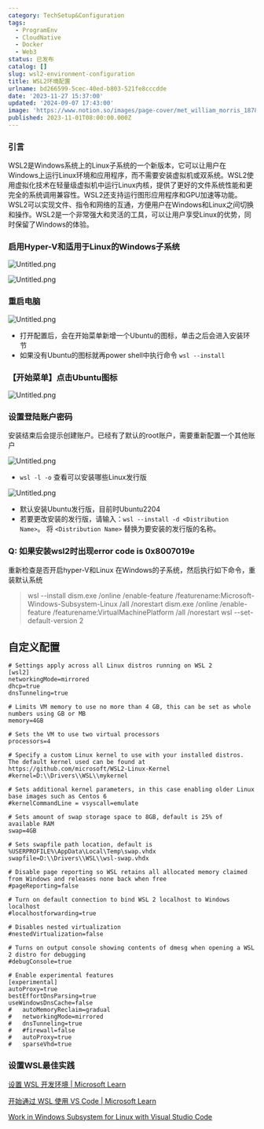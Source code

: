 ```yaml
---
category: TechSetup&Configuration
tags:
  - ProgramEnv
  - CloudNative
  - Docker
  - Web3
status: 已发布
catalog: []
slug: wsl2-environment-configuration
title: WSL2环境配置
urlname: bd266599-5cec-40ed-b803-521fe8cccdde
date: '2023-11-27 15:37:00'
updated: '2024-09-07 17:43:00'
image: 'https://www.notion.so/images/page-cover/met_william_morris_1878.jpg'
published: 2023-11-01T08:00:00.000Z
---
```


### 引言


WSL2是Windows系统上的Linux子系统的一个新版本，它可以让用户在Windows上运行Linux环境和应用程序，而不需要安装虚拟机或双系统。WSL2使用虚拟化技术在轻量级虚拟机中运行Linux内核，提供了更好的文件系统性能和更完全的系统调用兼容性。WSL2还支持运行图形应用程序和GPU加速等功能。WSL2可以实现文件、指令和网络的互通，方便用户在Windows和Linux之间切换和操作。WSL2是一个非常强大和灵活的工具，可以让用户享受Linux的优势，同时保留了Windows的体验。


### 启用Hyper-V和适用于Linux的Windows子系统


![Untitled.png](https://prod-files-secure.s3.us-west-2.amazonaws.com/5d24fe63-e567-4804-86f9-9fdc62e13082/62efe4d1-37d6-4606-a7b8-34dcd63ff38a/Untitled.png?X-Amz-Algorithm=AWS4-HMAC-SHA256&X-Amz-Content-Sha256=UNSIGNED-PAYLOAD&X-Amz-Credential=ASIAZI2LB4667XFYZ2WF%2F20250316%2Fus-west-2%2Fs3%2Faws4_request&X-Amz-Date=20250316T213234Z&X-Amz-Expires=3600&X-Amz-Security-Token=IQoJb3JpZ2luX2VjEN3%2F%2F%2F%2F%2F%2F%2F%2F%2F%2FwEaCXVzLXdlc3QtMiJIMEYCIQD4FRr3Sxluv7a2gN31PrSFJP8jfhQJ1P7z%2F9h3ByhQIwIhAIJy3iS65KT5j%2FKsExQSzOPoQ66GYobqMcZew0ORXPXNKv8DCDYQABoMNjM3NDIzMTgzODA1IgyYCyiD3qFyTvbJYgQq3ANv0TIWdfkVS6mCDBXg14WoVNjkzEf316ThSa%2FW28S6oVgrWgWuswjXogj%2BrLffnmBvu4pUJmiKVExIMbPHQc%2BD1N9NkOgsTlzR70BchNw%2FpLuhxTOBlX5cT8KVlLPbWRwH3s5dQOL5ANw7lFlnLun2NqwbE9gIdnYnz6QaTPRuw2ABSfkj3AvyQ9838fuEsMpZrWROmjDNEbHzwZYQJZuc2k7aJdqz0u1n%2BrPLQUJb19QsodP%2B133qjzsEQMWSPcuJGTWH0scwPO6%2BtxUs0W%2B%2FCsyF8icSJc%2FJXNMRJPJHiRq26YZozZLkb%2FoNz%2F8x8CJ8fiUowrTJmAWtKSxA%2FvVPx7H9flt1XGmvd5sU%2BmhzLyR8%2F2UeOO98ZbsgRnwujqcFJt9nr7tRiCQWgpaeo%2FvoIkZ%2Fg0zD5PYAZMmZ%2F9OqQfV1oJf6vn4aTYEhPthfjMHj19P8GWELONAZaBJcw7ZPM9FgEJ6XH1lBzos9ED4HHxMPoyi5nbr6PD0GKy0KOOzKJduWCOVQOyQ9fvoSr6Ip0e5LLXk4BIR5ymVPTkRA5wnmRZU8U9L62TIq3lVEdm%2FxeTGYwhvzRl88rpEyjLV98pr48HpzKMWBDzqDKyPxapDEt3jguzD4C4zUsDCx%2FNy%2BBjqkAVAE8IOx%2BcSVY0XI8WyX9p6u8gw4k479JyO3cQKDFoKH75LtbH3MbJMDAvnnWaO78Bee2bopAXcYyMG0%2B3HPA2%2Bf7IyYIkjpKP69fnINFleOzAleYBnOgWru3P5EGqTKhxeS2wk5AmJSGuGjxmlsysFjBoeGyTXKCn5SQas%2BRKYO6KTlcEYtBh3O8N0O%2FXdYQw7GzYwjRXGyEmNRNef6BHI8N2SN&X-Amz-Signature=f14772ad25f4341be1dc60d2c6b49ac8e15b9a8440d041b97d72412b0c5ea3d9&X-Amz-SignedHeaders=host&x-id=GetObject)


![Untitled.png](https://prod-files-secure.s3.us-west-2.amazonaws.com/5d24fe63-e567-4804-86f9-9fdc62e13082/74866fe6-9ce5-4055-94c5-4900f6f5ff8b/Untitled.png?X-Amz-Algorithm=AWS4-HMAC-SHA256&X-Amz-Content-Sha256=UNSIGNED-PAYLOAD&X-Amz-Credential=ASIAZI2LB4667XFYZ2WF%2F20250316%2Fus-west-2%2Fs3%2Faws4_request&X-Amz-Date=20250316T213234Z&X-Amz-Expires=3600&X-Amz-Security-Token=IQoJb3JpZ2luX2VjEN3%2F%2F%2F%2F%2F%2F%2F%2F%2F%2FwEaCXVzLXdlc3QtMiJIMEYCIQD4FRr3Sxluv7a2gN31PrSFJP8jfhQJ1P7z%2F9h3ByhQIwIhAIJy3iS65KT5j%2FKsExQSzOPoQ66GYobqMcZew0ORXPXNKv8DCDYQABoMNjM3NDIzMTgzODA1IgyYCyiD3qFyTvbJYgQq3ANv0TIWdfkVS6mCDBXg14WoVNjkzEf316ThSa%2FW28S6oVgrWgWuswjXogj%2BrLffnmBvu4pUJmiKVExIMbPHQc%2BD1N9NkOgsTlzR70BchNw%2FpLuhxTOBlX5cT8KVlLPbWRwH3s5dQOL5ANw7lFlnLun2NqwbE9gIdnYnz6QaTPRuw2ABSfkj3AvyQ9838fuEsMpZrWROmjDNEbHzwZYQJZuc2k7aJdqz0u1n%2BrPLQUJb19QsodP%2B133qjzsEQMWSPcuJGTWH0scwPO6%2BtxUs0W%2B%2FCsyF8icSJc%2FJXNMRJPJHiRq26YZozZLkb%2FoNz%2F8x8CJ8fiUowrTJmAWtKSxA%2FvVPx7H9flt1XGmvd5sU%2BmhzLyR8%2F2UeOO98ZbsgRnwujqcFJt9nr7tRiCQWgpaeo%2FvoIkZ%2Fg0zD5PYAZMmZ%2F9OqQfV1oJf6vn4aTYEhPthfjMHj19P8GWELONAZaBJcw7ZPM9FgEJ6XH1lBzos9ED4HHxMPoyi5nbr6PD0GKy0KOOzKJduWCOVQOyQ9fvoSr6Ip0e5LLXk4BIR5ymVPTkRA5wnmRZU8U9L62TIq3lVEdm%2FxeTGYwhvzRl88rpEyjLV98pr48HpzKMWBDzqDKyPxapDEt3jguzD4C4zUsDCx%2FNy%2BBjqkAVAE8IOx%2BcSVY0XI8WyX9p6u8gw4k479JyO3cQKDFoKH75LtbH3MbJMDAvnnWaO78Bee2bopAXcYyMG0%2B3HPA2%2Bf7IyYIkjpKP69fnINFleOzAleYBnOgWru3P5EGqTKhxeS2wk5AmJSGuGjxmlsysFjBoeGyTXKCn5SQas%2BRKYO6KTlcEYtBh3O8N0O%2FXdYQw7GzYwjRXGyEmNRNef6BHI8N2SN&X-Amz-Signature=29288c63c1127af964057175afa1df10c04ac90195a26170efbad7c8d30bc4ef&X-Amz-SignedHeaders=host&x-id=GetObject)


### 重启电脑


![Untitled.png](https://prod-files-secure.s3.us-west-2.amazonaws.com/5d24fe63-e567-4804-86f9-9fdc62e13082/ed8ca255-2fda-4c1b-9b1a-f1896300e8e7/Untitled.png?X-Amz-Algorithm=AWS4-HMAC-SHA256&X-Amz-Content-Sha256=UNSIGNED-PAYLOAD&X-Amz-Credential=ASIAZI2LB4667XFYZ2WF%2F20250316%2Fus-west-2%2Fs3%2Faws4_request&X-Amz-Date=20250316T213234Z&X-Amz-Expires=3600&X-Amz-Security-Token=IQoJb3JpZ2luX2VjEN3%2F%2F%2F%2F%2F%2F%2F%2F%2F%2FwEaCXVzLXdlc3QtMiJIMEYCIQD4FRr3Sxluv7a2gN31PrSFJP8jfhQJ1P7z%2F9h3ByhQIwIhAIJy3iS65KT5j%2FKsExQSzOPoQ66GYobqMcZew0ORXPXNKv8DCDYQABoMNjM3NDIzMTgzODA1IgyYCyiD3qFyTvbJYgQq3ANv0TIWdfkVS6mCDBXg14WoVNjkzEf316ThSa%2FW28S6oVgrWgWuswjXogj%2BrLffnmBvu4pUJmiKVExIMbPHQc%2BD1N9NkOgsTlzR70BchNw%2FpLuhxTOBlX5cT8KVlLPbWRwH3s5dQOL5ANw7lFlnLun2NqwbE9gIdnYnz6QaTPRuw2ABSfkj3AvyQ9838fuEsMpZrWROmjDNEbHzwZYQJZuc2k7aJdqz0u1n%2BrPLQUJb19QsodP%2B133qjzsEQMWSPcuJGTWH0scwPO6%2BtxUs0W%2B%2FCsyF8icSJc%2FJXNMRJPJHiRq26YZozZLkb%2FoNz%2F8x8CJ8fiUowrTJmAWtKSxA%2FvVPx7H9flt1XGmvd5sU%2BmhzLyR8%2F2UeOO98ZbsgRnwujqcFJt9nr7tRiCQWgpaeo%2FvoIkZ%2Fg0zD5PYAZMmZ%2F9OqQfV1oJf6vn4aTYEhPthfjMHj19P8GWELONAZaBJcw7ZPM9FgEJ6XH1lBzos9ED4HHxMPoyi5nbr6PD0GKy0KOOzKJduWCOVQOyQ9fvoSr6Ip0e5LLXk4BIR5ymVPTkRA5wnmRZU8U9L62TIq3lVEdm%2FxeTGYwhvzRl88rpEyjLV98pr48HpzKMWBDzqDKyPxapDEt3jguzD4C4zUsDCx%2FNy%2BBjqkAVAE8IOx%2BcSVY0XI8WyX9p6u8gw4k479JyO3cQKDFoKH75LtbH3MbJMDAvnnWaO78Bee2bopAXcYyMG0%2B3HPA2%2Bf7IyYIkjpKP69fnINFleOzAleYBnOgWru3P5EGqTKhxeS2wk5AmJSGuGjxmlsysFjBoeGyTXKCn5SQas%2BRKYO6KTlcEYtBh3O8N0O%2FXdYQw7GzYwjRXGyEmNRNef6BHI8N2SN&X-Amz-Signature=7c8729e28359b1de30d925a11e31b7e2f56d38d04041a22ef6dae3b1760f14ed&X-Amz-SignedHeaders=host&x-id=GetObject)

- 打开配置后，会在开始菜单新增一个Ubuntu的图标，单击之后会进入安装环节
- 如果没有Ubuntu的图标就再power shell中执行命令 `wsl --install`

### 【开始菜单】点击Ubuntu图标


![Untitled.png](https://prod-files-secure.s3.us-west-2.amazonaws.com/5d24fe63-e567-4804-86f9-9fdc62e13082/d7415a12-f453-43fe-a604-a208d85638a3/Untitled.png?X-Amz-Algorithm=AWS4-HMAC-SHA256&X-Amz-Content-Sha256=UNSIGNED-PAYLOAD&X-Amz-Credential=ASIAZI2LB4667XFYZ2WF%2F20250316%2Fus-west-2%2Fs3%2Faws4_request&X-Amz-Date=20250316T213234Z&X-Amz-Expires=3600&X-Amz-Security-Token=IQoJb3JpZ2luX2VjEN3%2F%2F%2F%2F%2F%2F%2F%2F%2F%2FwEaCXVzLXdlc3QtMiJIMEYCIQD4FRr3Sxluv7a2gN31PrSFJP8jfhQJ1P7z%2F9h3ByhQIwIhAIJy3iS65KT5j%2FKsExQSzOPoQ66GYobqMcZew0ORXPXNKv8DCDYQABoMNjM3NDIzMTgzODA1IgyYCyiD3qFyTvbJYgQq3ANv0TIWdfkVS6mCDBXg14WoVNjkzEf316ThSa%2FW28S6oVgrWgWuswjXogj%2BrLffnmBvu4pUJmiKVExIMbPHQc%2BD1N9NkOgsTlzR70BchNw%2FpLuhxTOBlX5cT8KVlLPbWRwH3s5dQOL5ANw7lFlnLun2NqwbE9gIdnYnz6QaTPRuw2ABSfkj3AvyQ9838fuEsMpZrWROmjDNEbHzwZYQJZuc2k7aJdqz0u1n%2BrPLQUJb19QsodP%2B133qjzsEQMWSPcuJGTWH0scwPO6%2BtxUs0W%2B%2FCsyF8icSJc%2FJXNMRJPJHiRq26YZozZLkb%2FoNz%2F8x8CJ8fiUowrTJmAWtKSxA%2FvVPx7H9flt1XGmvd5sU%2BmhzLyR8%2F2UeOO98ZbsgRnwujqcFJt9nr7tRiCQWgpaeo%2FvoIkZ%2Fg0zD5PYAZMmZ%2F9OqQfV1oJf6vn4aTYEhPthfjMHj19P8GWELONAZaBJcw7ZPM9FgEJ6XH1lBzos9ED4HHxMPoyi5nbr6PD0GKy0KOOzKJduWCOVQOyQ9fvoSr6Ip0e5LLXk4BIR5ymVPTkRA5wnmRZU8U9L62TIq3lVEdm%2FxeTGYwhvzRl88rpEyjLV98pr48HpzKMWBDzqDKyPxapDEt3jguzD4C4zUsDCx%2FNy%2BBjqkAVAE8IOx%2BcSVY0XI8WyX9p6u8gw4k479JyO3cQKDFoKH75LtbH3MbJMDAvnnWaO78Bee2bopAXcYyMG0%2B3HPA2%2Bf7IyYIkjpKP69fnINFleOzAleYBnOgWru3P5EGqTKhxeS2wk5AmJSGuGjxmlsysFjBoeGyTXKCn5SQas%2BRKYO6KTlcEYtBh3O8N0O%2FXdYQw7GzYwjRXGyEmNRNef6BHI8N2SN&X-Amz-Signature=0ece057942cca324f71e64341e913371ad63206e449ec06ce7a1bc3cff41a041&X-Amz-SignedHeaders=host&x-id=GetObject)


### 设置登陆账户密码


安装结束后会提示创建账户。已经有了默认的root账户，需要重新配置一个其他账户


![Untitled.png](https://prod-files-secure.s3.us-west-2.amazonaws.com/5d24fe63-e567-4804-86f9-9fdc62e13082/bb38a6ce-031e-4122-9787-de509d2240bf/Untitled.png?X-Amz-Algorithm=AWS4-HMAC-SHA256&X-Amz-Content-Sha256=UNSIGNED-PAYLOAD&X-Amz-Credential=ASIAZI2LB4667XFYZ2WF%2F20250316%2Fus-west-2%2Fs3%2Faws4_request&X-Amz-Date=20250316T213234Z&X-Amz-Expires=3600&X-Amz-Security-Token=IQoJb3JpZ2luX2VjEN3%2F%2F%2F%2F%2F%2F%2F%2F%2F%2FwEaCXVzLXdlc3QtMiJIMEYCIQD4FRr3Sxluv7a2gN31PrSFJP8jfhQJ1P7z%2F9h3ByhQIwIhAIJy3iS65KT5j%2FKsExQSzOPoQ66GYobqMcZew0ORXPXNKv8DCDYQABoMNjM3NDIzMTgzODA1IgyYCyiD3qFyTvbJYgQq3ANv0TIWdfkVS6mCDBXg14WoVNjkzEf316ThSa%2FW28S6oVgrWgWuswjXogj%2BrLffnmBvu4pUJmiKVExIMbPHQc%2BD1N9NkOgsTlzR70BchNw%2FpLuhxTOBlX5cT8KVlLPbWRwH3s5dQOL5ANw7lFlnLun2NqwbE9gIdnYnz6QaTPRuw2ABSfkj3AvyQ9838fuEsMpZrWROmjDNEbHzwZYQJZuc2k7aJdqz0u1n%2BrPLQUJb19QsodP%2B133qjzsEQMWSPcuJGTWH0scwPO6%2BtxUs0W%2B%2FCsyF8icSJc%2FJXNMRJPJHiRq26YZozZLkb%2FoNz%2F8x8CJ8fiUowrTJmAWtKSxA%2FvVPx7H9flt1XGmvd5sU%2BmhzLyR8%2F2UeOO98ZbsgRnwujqcFJt9nr7tRiCQWgpaeo%2FvoIkZ%2Fg0zD5PYAZMmZ%2F9OqQfV1oJf6vn4aTYEhPthfjMHj19P8GWELONAZaBJcw7ZPM9FgEJ6XH1lBzos9ED4HHxMPoyi5nbr6PD0GKy0KOOzKJduWCOVQOyQ9fvoSr6Ip0e5LLXk4BIR5ymVPTkRA5wnmRZU8U9L62TIq3lVEdm%2FxeTGYwhvzRl88rpEyjLV98pr48HpzKMWBDzqDKyPxapDEt3jguzD4C4zUsDCx%2FNy%2BBjqkAVAE8IOx%2BcSVY0XI8WyX9p6u8gw4k479JyO3cQKDFoKH75LtbH3MbJMDAvnnWaO78Bee2bopAXcYyMG0%2B3HPA2%2Bf7IyYIkjpKP69fnINFleOzAleYBnOgWru3P5EGqTKhxeS2wk5AmJSGuGjxmlsysFjBoeGyTXKCn5SQas%2BRKYO6KTlcEYtBh3O8N0O%2FXdYQw7GzYwjRXGyEmNRNef6BHI8N2SN&X-Amz-Signature=98fc62652f040a5f1c391cf66a6ce427501ae603bfe735270fbafdf53c272521&X-Amz-SignedHeaders=host&x-id=GetObject)

- `wsl -l -o` 查看可以安装哪些Linux发行版

![Untitled.png](https://prod-files-secure.s3.us-west-2.amazonaws.com/5d24fe63-e567-4804-86f9-9fdc62e13082/4b4e5e2f-4e13-4651-8884-559a62c38137/Untitled.png?X-Amz-Algorithm=AWS4-HMAC-SHA256&X-Amz-Content-Sha256=UNSIGNED-PAYLOAD&X-Amz-Credential=ASIAZI2LB4667XFYZ2WF%2F20250316%2Fus-west-2%2Fs3%2Faws4_request&X-Amz-Date=20250316T213234Z&X-Amz-Expires=3600&X-Amz-Security-Token=IQoJb3JpZ2luX2VjEN3%2F%2F%2F%2F%2F%2F%2F%2F%2F%2FwEaCXVzLXdlc3QtMiJIMEYCIQD4FRr3Sxluv7a2gN31PrSFJP8jfhQJ1P7z%2F9h3ByhQIwIhAIJy3iS65KT5j%2FKsExQSzOPoQ66GYobqMcZew0ORXPXNKv8DCDYQABoMNjM3NDIzMTgzODA1IgyYCyiD3qFyTvbJYgQq3ANv0TIWdfkVS6mCDBXg14WoVNjkzEf316ThSa%2FW28S6oVgrWgWuswjXogj%2BrLffnmBvu4pUJmiKVExIMbPHQc%2BD1N9NkOgsTlzR70BchNw%2FpLuhxTOBlX5cT8KVlLPbWRwH3s5dQOL5ANw7lFlnLun2NqwbE9gIdnYnz6QaTPRuw2ABSfkj3AvyQ9838fuEsMpZrWROmjDNEbHzwZYQJZuc2k7aJdqz0u1n%2BrPLQUJb19QsodP%2B133qjzsEQMWSPcuJGTWH0scwPO6%2BtxUs0W%2B%2FCsyF8icSJc%2FJXNMRJPJHiRq26YZozZLkb%2FoNz%2F8x8CJ8fiUowrTJmAWtKSxA%2FvVPx7H9flt1XGmvd5sU%2BmhzLyR8%2F2UeOO98ZbsgRnwujqcFJt9nr7tRiCQWgpaeo%2FvoIkZ%2Fg0zD5PYAZMmZ%2F9OqQfV1oJf6vn4aTYEhPthfjMHj19P8GWELONAZaBJcw7ZPM9FgEJ6XH1lBzos9ED4HHxMPoyi5nbr6PD0GKy0KOOzKJduWCOVQOyQ9fvoSr6Ip0e5LLXk4BIR5ymVPTkRA5wnmRZU8U9L62TIq3lVEdm%2FxeTGYwhvzRl88rpEyjLV98pr48HpzKMWBDzqDKyPxapDEt3jguzD4C4zUsDCx%2FNy%2BBjqkAVAE8IOx%2BcSVY0XI8WyX9p6u8gw4k479JyO3cQKDFoKH75LtbH3MbJMDAvnnWaO78Bee2bopAXcYyMG0%2B3HPA2%2Bf7IyYIkjpKP69fnINFleOzAleYBnOgWru3P5EGqTKhxeS2wk5AmJSGuGjxmlsysFjBoeGyTXKCn5SQas%2BRKYO6KTlcEYtBh3O8N0O%2FXdYQw7GzYwjRXGyEmNRNef6BHI8N2SN&X-Amz-Signature=3b7f896eec4235a4ec415d24a72b8066d9bd0cc1f9ccf2124d55700d03cc2267&X-Amz-SignedHeaders=host&x-id=GetObject)

- 默认安装Ubuntu发行版，目前时Ubuntu2204
- 若要更改安装的发行版，请输入：`wsl --install -d <Distribution Name>`。 将 `<Distribution Name>` 替换为要安装的发行版的名称。

### Q: 如果安装wsl2时出现error code is 0x8007019e


重新检查是否开启hyper-V和Linux 在Windows的子系统，然后执行如下命令，重装默认系统

> wsl --install
> dism.exe /online /enable-feature /featurename:Microsoft-Windows-Subsystem-Linux /all /norestart
> dism.exe /online /enable-feature /featurename:VirtualMachinePlatform /all /norestart
> wsl --set-default-version 2

## 自定义配置


```shell
# Settings apply across all Linux distros running on WSL 2
[wsl2]
networkingMode=mirrored
dhcp=true
dnsTunneling=true

# Limits VM memory to use no more than 4 GB, this can be set as whole numbers using GB or MB
memory=4GB 

# Sets the VM to use two virtual processors
processors=4

# Specify a custom Linux kernel to use with your installed distros. The default kernel used can be found at https://github.com/microsoft/WSL2-Linux-Kernel
#kernel=D:\\Drivers\\WSL\\mykernel

# Sets additional kernel parameters, in this case enabling older Linux base images such as Centos 6
#kernelCommandLine = vsyscall=emulate

# Sets amount of swap storage space to 8GB, default is 25% of available RAM
swap=4GB

# Sets swapfile path location, default is %USERPROFILE%\AppData\Local\Temp\swap.vhdx
swapfile=D:\\Drivers\\WSL\\wsl-swap.vhdx

# Disable page reporting so WSL retains all allocated memory claimed from Windows and releases none back when free
#pageReporting=false

# Turn on default connection to bind WSL 2 localhost to Windows localhost
#localhostforwarding=true

# Disables nested virtualization
#nestedVirtualization=false

# Turns on output console showing contents of dmesg when opening a WSL 2 distro for debugging
#debugConsole=true

# Enable experimental features
[experimental]
autoProxy=true
bestEffortDnsParsing=true
useWindowsDnsCache=false
#   autoMemoryReclaim=gradual
#   networkingMode=mirrored
#   dnsTunneling=true
#   #firewall=false
#   autoProxy=true
#   sparseVhd=true
```


### 设置WSL最佳实践


[设置 WSL 开发环境 | Microsoft Learn](https://learn.microsoft.com/zh-cn/windows/wsl/setup/environment#set-up-your-linux-username-and-password)


[开始通过 WSL 使用 VS Code | Microsoft Learn](https://learn.microsoft.com/zh-cn/windows/wsl/tutorials/wsl-vscode)


[Work in Windows Subsystem for Linux with Visual Studio Code](https://code.visualstudio.com/docs/remote/wsl-tutorial)

